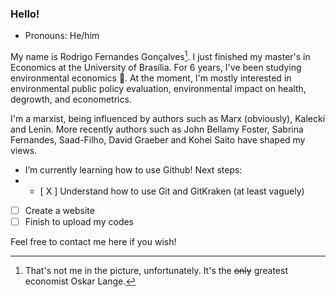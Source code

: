 ###  Hello!
- Pronouns: He/him

My name is Rodrigo Fernandes Gonçalves[^1]. I just finished my master's in Economics at the University of Brasília. For 6 years, I've been studying environmental economics 🌱. At the moment, I'm mostly interested in environmental public policy evaluation, environmental impact on health, degrowth, and econometrics. 

I'm a marxist, being influenced by authors such as Marx (obviously), Kalecki and Lenin. More recently authors such as John Bellamy Foster, Sabrina Fernandes, Saad-Filho, David Graeber and Kohei Saito have shaped my views.

- I’m currently learning how to use Github! Next steps:
- - [ X ] Understand how to use Git and GitKraken (at least vaguely)
- [ ] Create a website <!--https://levelup.gitconnected.com/build-a-personal-website-with-github-pages-and-hugo-6c68592204c7-->
- [ ] Finish to upload my codes

Feel free to contact me here if you wish!

[^1]: That's not me in the picture, unfortunately. It's the ~~only~~ greatest economist Oskar Lange.
